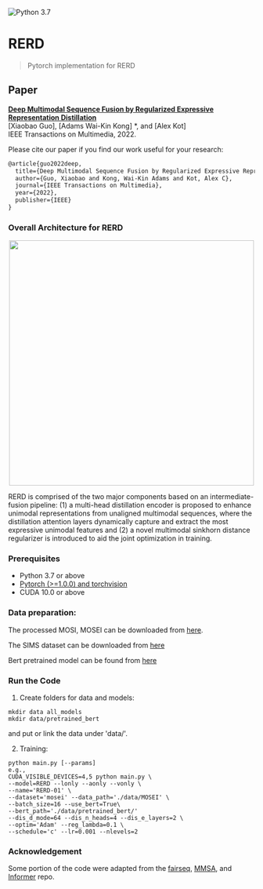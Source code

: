 ![Python 3.7](https://img.shields.io/badge/python-3.7-green.svg)  

# RERD

> Pytorch implementation for RERD


## Paper
[**Deep Multimodal Sequence Fusion by Regularized Expressive Representation Distillation**](https://ieeexplore.ieee.org/abstract/document/9681296/)<br>
[Xiaobao Guo], [Adams Wai-Kin Kong] *, and [Alex Kot]<br>
IEEE Transactions on Multimedia, 2022.

Please cite our paper if you find our work useful for your research:

```tex
@article{guo2022deep,
  title={Deep Multimodal Sequence Fusion by Regularized Expressive Representation Distillation},
  author={Guo, Xiaobao and Kong, Wai-Kin Adams and Kot, Alex C},
  journal={IEEE Transactions on Multimedia},
  year={2022},
  publisher={IEEE}
}
```


### Overall Architecture for RERD
<p align="center">
<img src='imgs/RER.png' width="500px"/>

RERD is comprised of the two major components based on an intermediate-fusion pipeline: (1) a multi-head distillation encoder is proposed to enhance unimodal representations from unaligned multimodal sequences, where the distillation attention layers dynamically capture and extract the most expressive unimodal features and (2) a novel multimodal sinkhorn distance regularizer is introduced to aid the joint optimization in training. 


  
### Prerequisites
- Python 3.7 or above
- [Pytorch (>=1.0.0) and torchvision](https://pytorch.org/)
- CUDA 10.0 or above

### Data preparation:

The processed MOSI, MOSEI can be downloaded from [here](https://www.dropbox.com/sh/hyzpgx1hp9nj37s/AAB7FhBqJOFDw2hEyvv2ZXHxa?dl=0).

The SIMS dataset can be downloaded from [here](https://github.com/thuiar/MMSA)

Bert pretrained model can be found from [here](https://github.com/thuiar/MMSA)

### Run the Code

1. Create folders for data and models:
~~~~
mkdir data all_models
mkdir data/pretrained_bert
~~~~

and put or link the data under 'data/'.

2. Training:
~~~~
python main.py [--params]
e.g.,
CUDA_VISIBLE_DEVICES=4,5 python main.py \
--model=RERD --lonly --aonly --vonly \
--name='RERD-01' \
--dataset='mosei' --data_path='./data/MOSEI' \
--batch_size=16 --use_bert=True\
--bert_path='./data/pretrained_bert/'
--dis_d_mode=64 --dis_n_heads=4 --dis_e_layers=2 \
--optim='Adam' --reg_lambda=0.1 \
--schedule='c' --lr=0.001 --nlevels=2
~~~~

### Acknowledgement
Some portion of the code were adapted from the [fairseq](https://github.com/pytorch/fairseq), [MMSA](https://github.com/thuiar/MMSA), and [Informer](https://github.com/zhouhaoyi/Informer2020) repo.



